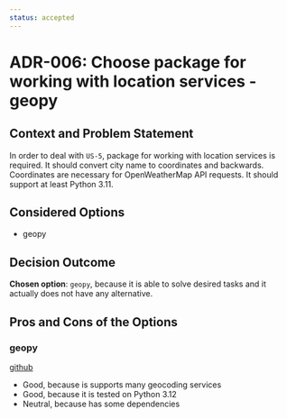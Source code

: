 ```yaml
---
status: accepted
---
```


# ADR-006: Choose package for working with location services - geopy

## Context and Problem Statement

In order to deal with `US-5`, package for working with location services is required. It should convert city name to coordinates and backwards. Coordinates are necessary for OpenWeatherMap API requests. It should support at least Python 3.11.

## Considered Options

* geopy

## Decision Outcome

**Chosen option**: `geopy`, because
it is able to solve desired tasks and it actually does not have any alternative.

## Pros and Cons of the Options

### geopy

[github](https://github.com/geopy/geopy)

* Good, because is supports many geocoding services
* Good, because it is tested on Python 3.12
* Neutral, because has some dependencies
